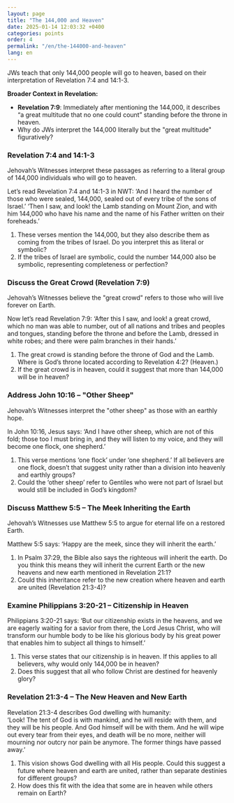 ```yaml
---
layout: page
title: "The 144,000 and Heaven"
date: 2025-01-14 12:03:32 +0400
categories: points
order: 4
permalink: "/en/the-144000-and-heaven"
lang: en
---
```


JWs teach that only 144,000 people will go to heaven, based on their interpretation of Revelation 7:4 and 14:1-3.

**Broader Context in Revelation:**

- **Revelation 7:9**: Immediately after mentioning the 144,000, it describes “a great multitude that no one could count”
  standing before the throne in heaven.
- Why do JWs interpret the 144,000 literally but the "great multitude" figuratively?

<!--more-->

### Revelation 7:4 and 14:1-3

Jehovah’s Witnesses interpret these passages as referring to a literal group of 144,000 individuals who will go to
heaven.

Let’s read Revelation 7:4 and 14:1-3 in NWT: ‘And I heard the number of those who were sealed, 144,000, sealed out of
every tribe of the sons of Israel.’ ‘Then I saw, and look! the Lamb standing on Mount Zion, and with him 144,000 who
have his name and the name of his Father written on their foreheads.’

1. These verses mention the 144,000, but they also describe them as coming from the tribes of Israel. Do you interpret
   this as literal or symbolic?
2. If the tribes of Israel are symbolic, could the number 144,000 also be symbolic, representing completeness or
   perfection?

### Discuss the Great Crowd (Revelation 7:9)

Jehovah’s Witnesses believe the "great crowd" refers to those who will live forever on Earth.

Now let’s read Revelation 7:9: ‘After this I saw, and look! a great crowd, which no man was able to number, out of all
nations and tribes and peoples
and tongues, standing before the throne and before the Lamb, dressed in white robes; and there were palm branches in
their hands.’

1. The great crowd is standing before the throne of God and the Lamb. Where is God’s throne located according to
   Revelation 4:2? (Heaven.)
2. If the great crowd is in heaven, could it suggest that more than 144,000 will be in heaven?

### Address John 10:16 – "Other Sheep"

Jehovah’s Witnesses interpret the "other sheep" as those with an earthly hope.

In John 10:16, Jesus says: ‘And I have other sheep, which are not of this fold; those too I must bring in, and they will
listen to my voice, and
they will become one flock, one shepherd.’

1. This verse mentions ‘one flock’ under ‘one shepherd.’ If all believers are one flock, doesn’t that suggest unity
   rather than a division into heavenly and earthly groups?
2. Could the ‘other sheep’ refer to Gentiles who were not part of Israel but would still be included in God’s kingdom?

### Discuss Matthew 5:5 – The Meek Inheriting the Earth

Jehovah’s Witnesses use Matthew 5:5 to argue for eternal life on a restored Earth.

Matthew 5:5 says: ‘Happy are the meek, since they will inherit the earth.’

1. In Psalm 37:29, the Bible also says the righteous will inherit the earth. Do you think this means they will inherit
   the current Earth or the new heavens and new earth mentioned in Revelation 21:1?
2. Could this inheritance refer to the new creation where heaven and earth are united (Revelation 21:3-4)?

### Examine Philippians 3:20-21 – Citizenship in Heaven

Philippians 3:20-21 says: ‘But our citizenship exists in the heavens, and we are eagerly waiting for a savior from
there, the Lord Jesus Christ,
who will transform our humble body to be like his glorious body by his great power that enables him to subject all
things to himself.’

1. This verse states that our citizenship is in heaven. If this applies to all believers, why would only 144,000 be in
   heaven?
2. Does this suggest that all who follow Christ are destined for heavenly glory?

### Revelation 21:3-4 – The New Heaven and New Earth

Revelation 21:3-4 describes God dwelling with humanity:  
‘Look! The tent of God is with mankind, and he will reside with them, and they will be his people. And God himself will
be with them. And he will wipe out every tear from their eyes, and death will be no more, neither will mourning nor
outcry nor pain be anymore. The former things have passed away.’

1. This vision shows God dwelling with all His people. Could this suggest a future where heaven and earth are united,
   rather than separate destinies for different groups?
2. How does this fit with the idea that some are in heaven while others remain on Earth?